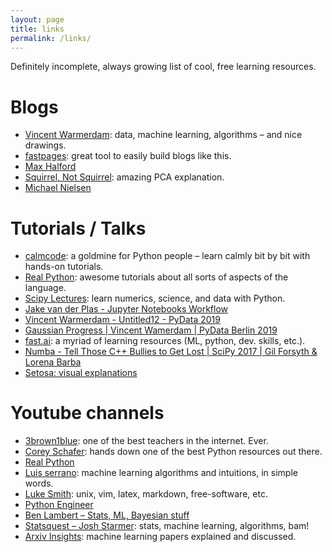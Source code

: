```yaml
---
layout: page
title: links
permalink: /links/
---
```


Definitely incomplete, always growing list of cool, free learning resources.

# Blogs
  - [Vincent Warmerdam](https://koaning.io/>): data, machine learning, algorithms – and nice drawings.
  - [fastpages](https://fastpages.fast.ai/): great tool to easily build blogs like this.
  - [Max Halford](maxhalford.github.io)
  - [Squirrel, Not Squirrel](https://notsquirrel.com/pca/): amazing PCA explanation.
  - [Michael Nielsen](http://cognitivemedium.com/)

# Tutorials / Talks
  - [calmcode](calmcode.io): a goldmine for Python people – learn calmly bit by bit with hands-on tutorials.
  - [Real Python](https://realpython.com/): awesome tutorials about all sorts of aspects of the language.
  - [Scipy Lectures](scipy-lectures.org): learn numerics, science, and data with Python.
  - [Jake van der Plas - Jupyter Notebooks Workflow](https://www.youtube.com/playlist?list=PLYCpMb24GpOC704uO9svUrihl-HY1tTJJ)
  - [Vincent Warmerdam - Untitled12 - PyData 2019](https://www.youtube.com/watch?list=PLGVZCDnMOq0pDxc2cSp_N42M4OPfLgtBD&v=yXGCKqo5cEYt)
  - [Gaussian Progress | Vincent Wamerdam | PyData Berlin 2019](https://www.youtube.com/watch?v=aICqoAG5BXQ)
  - [fast.ai](https://www.fast.ai/): a myriad of learning resources (ML, python, dev. skills, etc.).
  - [Numba - Tell Those C++ Bullies to Get Lost | SciPy 2017 | Gil Forsyth & Lorena Barba](https://www.youtube.com/watch?v=SzBi3xdEF2Y&list=PLYx7XA2nY5Gf37zYZMw6OqGFRPjB1jCy6&index=7)
  - [Setosa: visual explanations](https://setosa.io/)

# Youtube channels
  - [3brown1blue](https://www.youtube.com/channel/UCYO_jab_esuFRV4b17AJtAw): one of the best teachers in the internet. Ever.
  - [Corey Schafer](https://www.youtube.com/channel/UCCezIgC97PvUuR4_gbFUs5g): hands down one of the best Python resources out there.
  - [Real Python](https://www.youtube.com/channel/UCI0vQvr9aFn27yR6Ej6n5UA<Paste>)
  - [Luis serrano](https://www.youtube.com/channel/UCgBncpylJ1kiVaPyP-PZauQ): machine learning algorithms and intuitions, in simple words.
  - [Luke Smith](https://www.youtube.com/channel/UC2eYFnH61tmytImy1mTYvhA): unix, vim, latex, markdown, free-software, etc.
  - [Python Engineer](https://www.youtube.com/channel/UCbXgNpp0jedKWcQiULLbDTA)
  - [Ben Lambert – Stats, ML, Bayesian stuff](https://www.youtube.com/user/SpartacanUsuals)
  - [Statsquest – Josh Starmer](https://www.youtube.com/user/joshstarmer): stats, machine learning, algorithms, bam!
  - [Arxiv Insights](https://www.youtube.com/channel/UCNIkB2IeJ-6AmZv7bQ1oBYg): machine learning papers explained and discussed.
